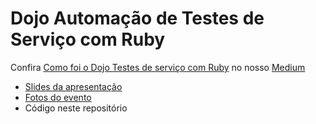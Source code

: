# Dojo Automação de Testes de Serviço com Ruby

Confira [Como foi o Dojo Testes de serviço com Ruby](https://medium.com/@rodrigomatola/como-foi-o-dojo-testes-de-servi%C3%A7o-com-ruby-5d7673dd4c8e) no nosso [Medium](https://medium.com/qa-sampa-meeting)

- [Slides da apresentação](https://docs.google.com/presentation/d/1YLd0nd98sPm1xtCFM8u-6Q7-s5okWto0ZpzrL24-wBE/edit?usp=sharing)
- [Fotos do evento](https://photos.app.goo.gl/4PEGWmaDkZvbyCgV8)
- Código neste repositório
